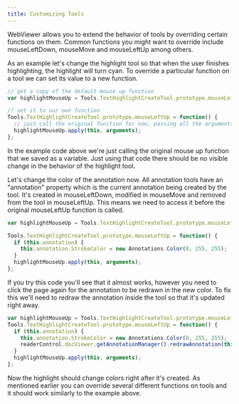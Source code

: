 ```yaml
---
title: Customizing Tools
---
```

WebViewer allows you to extend the behavior of tools by overriding certain functions on them. Common functions you might want to override include mouseLeftDown, mouseMove and mouseLeftUp among others.

As an example let's change the highlight tool so that when the user finishes highlighting, the highlight will turn cyan. To override a particular function on a tool we can set its value to a new function.

```javascript
// get a copy of the default mouse up function
var highlightMouseUp = Tools.TextHighlightCreateTool.prototype.mouseLeftUp;

// set it to our own function
Tools.TextHighlightCreateTool.prototype.mouseLeftUp = function() {
  // just call the original function for now, passing all the arguments
  highlightMouseUp.apply(this, arguments);
};
```

In the example code above we're just calling the original mouse up function that we saved as a variable. Just using that code there should be no visible change in the behavior of the highlight tool.

Let's change the color of the annotation now. All annotation tools have an "annotation" property which is the current annotation being created by the tool. It's created in mouseLeftDown, modified in mouseMove and removed from the tool in mouseLeftUp. This means we need to access it before the original mouseLeftUp function is called.

```javascript
var highlightMouseUp = Tools.TextHighlightCreateTool.prototype.mouseLeftUp;

Tools.TextHighlightCreateTool.prototype.mouseLeftUp = function() {
  if (this.annotation) {
    this.annotation.StrokeColor = new Annotations.Color(0, 255, 255);
  }
  highlightMouseUp.apply(this, arguments);
};
```

If you try this code you'll see that it almost works, however you need to click the page again for the annotation to be redrawn in the new color. To fix this we'll need to redraw the annotation inside the tool so that it's updated right away.

```javascript
var highlightMouseUp = Tools.TextHighlightCreateTool.prototype.mouseLeftUp;
Tools.TextHighlightCreateTool.prototype.mouseLeftUp = function() {
  if (this.annotation) {
    this.annotation.StrokeColor = new Annotations.Color(0, 255, 255);
    readerControl.docViewer.getAnnotationManager().redrawAnnotation(this.annotation);
  }
  highlightMouseUp.apply(this, arguments);
};
```

Now the highlight should change colors right after it's created. As mentioned earlier you can override several different functions on tools and it should work similarly to the example above.